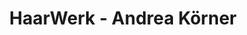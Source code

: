 ---
title: "HaarWerk - Andrea Körner"
url: /neunkirchen-am-sand/haarwerk-andrea-koerner/
shop: Friseur
---